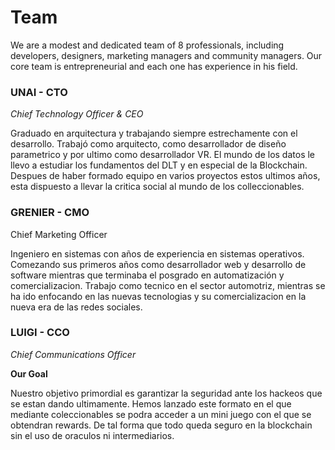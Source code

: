 # Team

We are a modest and dedicated team of 8 professionals, including developers, designers, marketing managers and community managers. Our core team is entrepreneurial and each one has experience in his field.&#x20;

### **UNAI - CTO**

_Chief Technology Officer & CEO_

Graduado en arquitectura y trabajando siempre estrechamente con el desarrollo. Trabajó como arquitecto, como desarrollador de diseño parametrico y por ultimo como desarrollador VR. El mundo de los datos le llevo a estudiar los fundamentos del DLT y en especial de la Blockchain. Despues de haber formado equipo en varios proyectos estos ultimos años, esta dispuesto a llevar la critica social al mundo de los colleccionables.

### GRENIER - CMO

Chief Marketing Officer

Ingeniero en sistemas con años de experiencia en sistemas operativos. Comezando sus primeros años como desarrollador web y desarrollo de software mientras que terminaba el posgrado en automatización y comercializacion. Trabajo como tecnico en el sector automotriz, mientras se ha ido enfocando en las nuevas tecnologias y su comercializacion en la nueva era de las redes sociales.

### LUIGI - CCO

_Chief Communications Officer_

**Our Goal**

Nuestro objetivo primordial es garantizar la seguridad ante los hackeos que se estan dando ultimamente. Hemos lanzado este formato en el que mediante coleccionables se podra acceder a un mini juego con el que se obtendran rewards. De tal forma que todo queda seguro en la blockchain sin el uso de oraculos ni intermediarios.
